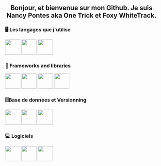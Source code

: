 <h2 align="center">
  Bonjour,
  et bienvenue sur mon Github. Je suis Nancy Pontes aka One Trick et Foxy WhiteTrack.
</h2>

### 🖥️ Les langages que j'utilise
<p>
    <img src="https://cdn.jsdelivr.net/gh/devicons/devicon@latest/icons/javascript/javascript-original.svg" width="50"/>
    <img src="https://cdn.jsdelivr.net/gh/devicons/devicon@latest/icons/csharp/csharp-original.svg" width="50"/>
    <img src="https://cdn.jsdelivr.net/gh/devicons/devicon@latest/icons/php/php-original.svg" width="50"/>
</p>

### 🧩 Frameworks and libraries

<p>
    <img src="https://cdn.jsdelivr.net/gh/devicons/devicon@latest/icons/react/react-original.svg" width="50"/>
    <img src="https://cdn.jsdelivr.net/gh/devicons/devicon@latest/icons/angular/angular-original.svg" width="50"/>
    <img src="https://cdn.jsdelivr.net/gh/devicons/devicon@latest/icons/bootstrap/bootstrap-original.svg" width="50"/>
    <img src="https://cdn.jsdelivr.net/gh/devicons/devicon@latest/icons/wordpress/wordpress-original.svg" width="50"/>
</p>

### 🗄️Base de données et Versionning

<p>
    <img src="https://cdn.jsdelivr.net/gh/devicons/devicon@latest/icons/github/github-original.svg" width="50"/>
    <img src="https://cdn.jsdelivr.net/gh/devicons/devicon@latest/icons/mysql/mysql-original.svg" width="50"/>
    <img src="https://cdn.jsdelivr.net/gh/devicons/devicon@latest/icons/unifiedmodelinglanguage/unifiedmodelinglanguage-original.svg" width="50"/>
</p>

### 💻 Logiciels

<p>
    <img src="https://cdn.jsdelivr.net/gh/devicons/devicon@latest/icons/unity/unity-original.svg" width="50"/>
    <img src="https://cdn.jsdelivr.net/gh/devicons/devicon@latest/icons/photoshop/photoshop-original.svg" width="50"/>
    <img src="https://cdn.jsdelivr.net/gh/devicons/devicon@latest/icons/illustrator/illustrator-plain.svg" width="50"/>
</p>
